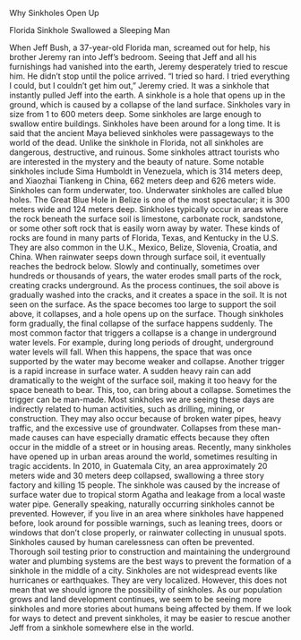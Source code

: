Why Sinkholes Open Up 

Florida Sinkhole Swallowed a Sleeping Man 

When Jeff Bush, a 37-year-old Florida man, screamed out for help, his brother Jeremy ran into Jeff’s bedroom. Seeing that Jeff and all his furnishings had vanished into the earth, Jeremy desperately tried to rescue him. He didn’t stop until the police arrived. “I tried so hard. I tried everything I could, but I couldn’t get him out,” Jeremy cried. It was a sinkhole that instantly pulled Jeff into the earth. 
A sinkhole is a hole that opens up in the ground, which is caused by a collapse of the land surface. Sinkholes vary in size from 1 to 600 meters deep. Some sinkholes are large enough to swallow entire buildings. Sinkholes have been around for a long time. It is said that the ancient Maya believed sinkholes were passageways to the world of the dead. 
Unlike the sinkhole in Florida, not all sinkholes are dangerous, destructive, and ruinous. Some sinkholes attract tourists who are interested in the mystery and the beauty of nature. Some notable sinkholes include Sima Humboldt in Venezuela, which is 314 meters deep, and Xiaozhai Tiankeng in China, 662 meters deep and 626 meters wide. Sinkholes can form underwater, too. Underwater sinkholes are called blue holes. The Great Blue Hole in Belize is one of the most spectacular; it is 300 meters wide and 124 meters deep. 
Sinkholes typically occur in areas where the rock beneath the surface soil is limestone, carbonate rock, sandstone, or some other soft rock that is easily worn away by water. These kinds of rocks are found in many parts of Florida, Texas, and Kentucky in the U.S. They are also common in the U.K., Mexico, Belize, Slovenia, Croatia, and China. 
When rainwater seeps down through surface soil, it eventually reaches the bedrock below. Slowly and continually, sometimes over hundreds or thousands of years, the water erodes small parts of the rock, creating cracks underground. As the process continues, the soil above is gradually washed into the cracks, and it creates a space in the soil. It is not seen on the surface. As the space becomes too large to support the soil above, it collapses, and a hole opens up on the surface. Though sinkholes form gradually, the final collapse of the surface happens suddenly. 
The most common factor that triggers a collapse is a change in underground water levels. For example, during long periods of drought, underground water levels will fall. When this happens, the space that was once supported by the water may become weaker and collapse. Another trigger is a rapid increase in surface water. A sudden heavy rain can add dramatically to the weight of the surface soil, making it too heavy for the space beneath to bear. This, too, can bring about a collapse. 
Sometimes the trigger can be man-made. Most sinkholes we are seeing these days are indirectly related to human activities, such as drilling, mining, or construction. They may also occur because of broken water pipes, heavy traffic, and the excessive use of groundwater. Collapses from these man-made causes can have especially dramatic effects because they often occur in the middle of a street or in housing areas. 
Recently, many sinkholes have opened up in urban areas around the world, sometimes resulting in tragic accidents. In 2010, in Guatemala City, an area approximately 20 meters wide and 30 meters deep collapsed, swallowing a three story factory and killing 15 people. The sinkhole was caused by the increase of surface water due to tropical storm Agatha and leakage from a local waste water pipe. 
Generally speaking, naturally occurring sinkholes cannot be prevented. However, if you live in an area where sinkholes have happened before, look around for possible warnings, such as leaning trees, doors or windows that don’t close properly, or rainwater collecting in unusual spots. Sinkholes caused by human carelessness can often be prevented. Thorough soil testing prior to construction and maintaining the underground water and plumbing systems are the best ways to prevent the formation of a sinkhole in the middle of a city. 
Sinkholes are not widespread events like hurricanes or earthquakes. They are very localized. However, this does not mean that we should ignore the possibility of sinkholes. As our population grows and land development continues, we seem to be seeing more sinkholes and more stories about humans being affected by them. If we look for ways to detect and prevent sinkholes, it may be easier to rescue another Jeff from a sinkhole somewhere else in the world.  
